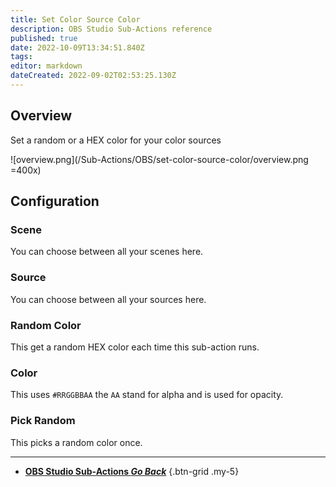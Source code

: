 ```yaml
---
title: Set Color Source Color
description: OBS Studio Sub-Actions reference
published: true
date: 2022-10-09T13:34:51.840Z
tags: 
editor: markdown
dateCreated: 2022-09-02T02:53:25.130Z
---
```


## Overview
Set a random or a HEX color for your color sources

![overview.png](/Sub-Actions/OBS/set-color-source-color/overview.png =400x)

## Configuration
### Scene
You can choose between all your scenes here.

### Source
You can choose between all your sources here.

### Random Color
This get a random HEX color each time this sub-action runs.

### Color
This uses `#RRGGBBAA` the `AA` stand for alpha and is used for opacity.

### Pick Random
This picks a random color once. 

---

- [<i class="mdi mdi-chevron-left"></i> **OBS Studio Sub-Actions *Go Back***](/en/Sub-Actions/OBS)
{.btn-grid .my-5}
